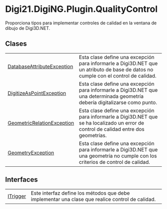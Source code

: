 # Digi21.DigiNG.Plugin.QualityControl

Proporciona tipos para implementar controles de calidad en la ventana de dibujo de Digi3D.NET.

## Clases

|  |  |
| :--- | :--- |
| [DatabaseAttributeException](clases/databaseattributeexception.md) | Esta clase define una excepción para informarle a Digi3D.NET que un atributo de base de datos no cumple con el control de calidad. |
| [DigitizeAsPointException](clases/digitizeaspointexception.md) | Esta clase define una excepción para informarle a Digi3D.NET que una determinada geometría debería digitalizarse como punto. |
| [GeometricRelationException](clases/geometricrelationexception.md) | Esta clase define una excepción para informarle a Digi3D.NET que se ha localizado un error de control de calidad entre dos geometrías. |
| [GeometryException](clases/geometryexception.md) | Esta clase define una excepción para informarle a Digi3D.NET que una geometría no cumple con los criterios de control de calidad. |

## Interfaces

|  |  |
| :--- | :--- |
| [ITrigger](interfaces/itrigger.md) | Este interfaz define los métodos que debe implementar una clase que realice control de calidad. |

